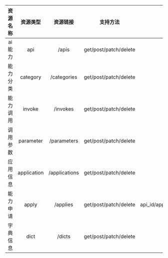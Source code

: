 | 资源名称 |  资源类型   |   资源链接    |       支持方法        |                                                属性名称                                                 |  关联属性  | 备注 |
| :------: | :---------: | :-----------: | :-------------------: | :-----------------------------------------------------------------------------------------------------: | :--------: | :--: |
| ai 能力  |     api     |     /apis     | get/post/patch/delete |                    name/category_code/dri/outline/features/banner_images_url/doc_url                    |   invoke   |      |
| 能力分类 |  category   |  /categories  | get/post/patch/delete |                                            name/code/outline                                            |    apis    |      |
| 能力调用 |   invoke    |   /invokes    | get/post/patch/delete |                                              url/protocol                                               | parameters |      |
| 调用参数 |  parameter  |  /parameters  | get/post/patch/delete |                         name/data_type/is_required/desc/example/parameter_type                          |   invoke   |      |
| 应用信息 | application | /applications | get/post/patch/delete |                                  name/type/app_key/app_secret/desc/dri                                  |   apiss    |      |
| 能力申请 |    apply    |   /applies    | get/post/patch/delete | api_id/application_id/dri/apply_datetime/approval_result/approval_reason/approval_dri/approval_datetime |            |      |
| 字典信息 |    dict     |    /dicts     | get/post/patch/delete |                                       name/code/parent_id/remark                                        |  children  |      |
